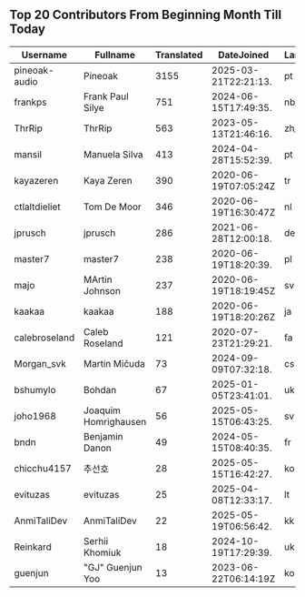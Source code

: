 ## Top 20 Contributors From Beginning Month Till Today ##
|Username|Fullname|Translated|DateJoined|Language|
|--------|--------|----------|----------|-------|
|pineoak-audio|Pineoak|3155|2025-03-21T22:21:13.|pt|
|frankps|Frank Paul Silye|751|2024-06-15T17:49:35.|nb_NO|
|ThrRip|ThrRip|563|2023-05-13T21:46:16.|zh_Hans|
|mansil|Manuela Silva|413|2024-04-28T15:52:39.|pt|
|kayazeren|Kaya Zeren|390|2020-06-19T07:05:24Z|tr|
|ctlaltdieliet|Tom De Moor|346|2020-06-19T16:30:47Z|nl|
|jprusch|jprusch|286|2021-06-28T12:00:18.|de|
|master7|master7|238|2020-06-19T18:20:39.|pl|
|majo|MArtin Johnson|237|2020-06-19T18:19:45Z|sv|
|kaakaa|kaakaa|188|2020-06-19T18:20:26Z|ja|
|calebroseland|Caleb Roseland|121|2020-07-23T21:29:21.|fa|
|Morgan_svk|Martin Mičuda|73|2024-09-09T07:32:18.|cs|
|bshumylo|Bohdan|67|2025-01-05T23:41:01.|uk|
|joho1968|Joaquim Homrighausen|56|2025-05-15T06:43:25.|sv|
|bndn|Benjamin Danon|49|2024-05-15T08:40:35.|fr|
|chicchu4157|추선호|28|2025-05-15T16:42:27.|ko|
|evituzas|evituzas|25|2025-04-08T12:33:17.|lt|
|AnmiTaliDev|AnmiTaliDev|22|2025-05-19T06:56:42.|kk|
|Reinkard|Serhii Khomiuk|18|2024-10-19T17:29:39.|uk|
|guenjun|"GJ" Guenjun Yoo|13|2023-06-22T06:14:19Z|ko|
